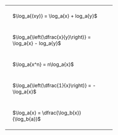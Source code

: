 #  
<br>
<style type="text/css">
#T_b1286 th.col_heading {
  text-align: left;
  font-size: 1em;
}
#T_b1286 td {
  text-align: left;
  font-size: 1em;
  padding: 1.5em;
}
#T_b1286_row0_col0, #T_b1286_row1_col0, #T_b1286_row2_col0, #T_b1286_row3_col0, #T_b1286_row4_col0 {
  width: 300px;
  white-space: pre-wrap;
}
</style>
<table id="T_b1286">
  <thead>
  </thead>
  <tbody>
    <tr>
      <td id="T_b1286_row0_col0" class="data row0 col0" >$\log_a{(xy)} = \log_a{x} + log_a{y}$</td>
    </tr>
    <tr>
      <td id="T_b1286_row1_col0" class="data row1 col0" >$\log_a{\left(\dfrac{x}{y}\right)} = \log_a{x} - log_a{y}$</td>
    </tr>
    <tr>
      <td id="T_b1286_row2_col0" class="data row2 col0" >$\log_a{x^n} = n\log_a{x}$</td>
    </tr>
    <tr>
      <td id="T_b1286_row3_col0" class="data row3 col0" >$\log_a{\left(\dfrac{1}{x}\right)} = -\log_a{x}$</td>
    </tr>
    <tr>
      <td id="T_b1286_row4_col0" class="data row4 col0" >$\log_a{x} = \dfrac{\log_b{x}}{\log_b{a}}$</td>
    </tr>
  </tbody>
</table>
